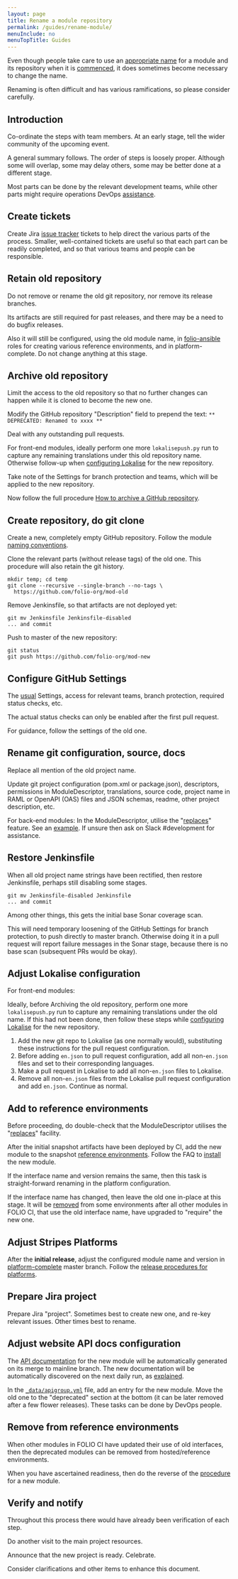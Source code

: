 ```yaml
---
layout: page
title: Rename a module repository
permalink: /guides/rename-module/
menuInclude: no
menuTopTitle: Guides
---
```


Even though people take care to use an [appropriate name](/guidelines/naming-conventions/#module-names) for a module and its repository when it is [commenced](/guidelines/create-new-repo/), it does sometimes become necessary to change the name.

Renaming is often difficult and has various ramifications, so please consider carefully.

## Introduction

Co-ordinate the steps with team members. At an early stage, tell the wider community of the upcoming event.

A general summary follows. The order of steps is loosely proper. Although some will overlap, some may delay others, some may be better done at a different stage.

Most parts can be done by the relevant development teams, while other parts might require operations DevOps [assistance](/faqs/how-to-raise-devops-ticket/).

## Create tickets

Create Jira [issue tracker](/guidelines/issue-tracker/) tickets to help direct the various parts of the process.
Smaller, well-contained tickets are useful so that each part can be readily completed, and so that various teams and people can be responsible.

## Retain old repository

Do not remove or rename the old git repository, nor remove its release branches.

Its artifacts are still required for past releases, and there may be a need to do bugfix releases.

Also it will still be configured, using the old module name, in [folio-ansible](https://github.com/folio-org/folio-ansible) roles for creating various reference environments, and in platform-complete.
Do not change anything at this stage.

## Archive old repository

Limit the access to the old repository so that no further changes can happen while it is cloned to become the new one.

Modify the GitHub repository "Description" field to prepend the text: `** DEPRECATED: Renamed to xxxx ** `

Deal with any outstanding pull requests.

For front-end modules, ideally perform one more `lokalisepush.py` run to capture any remaining translations under this old repository name.
Otherwise follow-up when [configuring Lokalise](#adjust-lokalise-configuration) for the new repository.

Take note of the Settings for branch protection and teams, which will be applied to the new repository.

Now follow the full procedure [How to archive a GitHub repository](/faqs/how-to-archive-repository/).

## Create repository, do git clone

Create a new, completely empty GitHub repository.
Follow the module [naming conventions](/guidelines/naming-conventions/#module-names).

Clone the relevant parts (without release tags) of the old one.
This procedure will also retain the git history.

```
mkdir temp; cd temp
git clone --recursive --single-branch --no-tags \
  https://github.com/folio-org/mod-old
```

Remove Jenkinsfile, so that artifacts are not deployed yet:

```
git mv Jenkinsfile Jenkinsfile-disabled
... and commit
```

Push to master of the new repository:

```
git status
git push https://github.com/folio-org/mod-new
```

## Configure GitHub Settings

The [usual](/guidelines/create-new-repo/) Settings, access for relevant teams, branch protection, required status checks, etc.

The actual status checks can only be enabled after the first pull request.

For guidance, follow the settings of the old one.

## Rename git configuration, source, docs

Replace all mention of the old project name.

Update git project configuration (pom.xml or package.json), descriptors, permissions in ModuleDescriptor, translations, source code, project name in RAML or OpenAPI (OAS) files and JSON schemas, readme, other project description, etc.

<a id="replaces"></a>For back-end modules: In the ModuleDescriptor, utilise the "[replaces](https://github.com/folio-org/okapi/blob/177a60e5de9cf37e7fdd1c0fa9ecf00f72c481e9/okapi-core/src/main/raml/ModuleDescriptor.json#L17)" feature.
See an [example](https://github.com/folio-org/mod-inventory-storage/pull/765).
If unsure then ask on Slack #development for assistance.

## Restore Jenkinsfile

When all old project name strings have been rectified, then restore Jenkinsfile, perhaps still disabling some stages.

```
git mv Jenkinsfile-disabled Jenkinsfile
... and commit
```

Among other things, this gets the initial base Sonar coverage scan.

This will need temporary loosening of the GitHub Settings for branch protection, to push directly to master branch.
Otherwise doing it in a pull request will report failure messages in the Sonar stage, because there is no base scan (subsequent PRs would be okay).

## Adjust Lokalise configuration

For front-end modules:

Ideally, before Archiving the old repository, perform one more `lokalisepush.py` run to capture any remaining translations under the old name.
If this had not been done, then follow these steps while [configuring Lokalise](/guidelines/create-new-repo/#configure-lokalise) for the new repository.

1. Add the new git repo to Lokalise (as one normally would), substituting these instructions for the pull request configuration.
1. Before adding `en.json` to pull request configuration, add all non-`en.json` files and set to their corresponding languages.
1. Make a pull request in Lokalise to add all non-`en.json` files to Lokalise.
1. Remove all non-`en.json` files from the Lokalise pull request configuration and add `en.json`.  Continue as normal.

## Add to reference environments

Before proceeding, do double-check that the ModuleDescriptor utilises the "[replaces](#replaces)" facility.

After the initial snapshot artifacts have been deployed by CI, add the new module to the snapshot [reference environments](/guides/automation/#reference-environments).
Follow the FAQ to [install](/faqs/how-to-install-new-module/) the new module.

If the interface name and version remains the same, then this task is straight-forward renaming in the platform configuration.

If the interface name has changed, then leave the old one in-place at this stage. It will be [removed](#remove-from-reference-environments) from some environments after all other modules in FOLIO CI, that use the old interface name, have upgraded to "require" the new one.

## Adjust Stripes Platforms

After the **initial release**, adjust the configured module name and version in
[platform-complete](https://github.com/folio-org/platform-complete)
master branch.
Follow the [release procedures for platforms](/guidelines/release-procedures/#add-to-platforms).

## Prepare Jira project

Prepare Jira "project". Sometimes best to create new one, and re-key relevant issues. Other times best to rename.

## Adjust website API docs configuration

The [API documentation](/reference/api/) for the new module will be automatically generated on its merge to mainline branch.
The new documentation will be automatically discovered on the next daily run, as [explained](/reference/api/#explain-gather-config).

In the [`_data/apigroup.yml`](https://github.com/folio-org/folio-org.github.io/blob/master/_data/apigroup.yml) file, add an entry for the new module.
Move the old one to the "deprecated" section at the bottom (it can be later removed after a few flower releases).
These tasks can be done by DevOps people.

## Remove from reference environments

When other modules in FOLIO CI have updated their use of old interfaces, then the deprecated modules can be removed from hosted/reference environments.

When you have ascertained readiness, then do the reverse of the [procedure](/faqs/how-to-install-new-module/) for a new module.

## Verify and notify

Throughout this process there would have already been verification of each step.

Do another visit to the main project resources.

Announce that the new project is ready. Celebrate.

Consider clarifications and other items to enhance this document.
